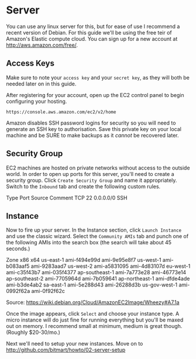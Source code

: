Server
======

You can use any linux server for this, but for ease of use I
recommend a recent version of Debian. For this guide we'll be using
the free teir of Amazon's Elastic compute cloud. You can sign up
for a new account at http://aws.amazon.com/free/.

Access Keys
-----------

Make sure to note your `access key` and your `secret key`, as they
will both be needed later on in this guide.

After registering for your account, open up the EC2 control panel
to begin configuring your hosting.

    https://console.aws.amazon.com/ec2/v2/home

Amazon disables SSH password logins for security so you will need
to generate an SSH key to authorisation. Save this private key on
your local machine and be SURE to make backups as it *cannot* be
recovered later.

Security Group
--------------

EC2 machines are hosted on private networks without access to the
outside world. In order to open up ports for this server, you'll
need to create a security group. Click `Create Security Group` and
name it appropriately. Switch to the `Inbound` tab and create the
following custom rules.

  Type  Port    Source          Comment
  TCP   22      0.0.0.0/0       SSH

Instance
--------

Now to fire up your server. In the Instance section, click `Launch
Instance` and use the classic wizard. Select the `Community AMIs`
tab and punch one of the following AMIs into the search box (the
search will take about 45 seconds.)

  Zone              x86             x64
  us-east-1         ami-f494e99d    ami-9e95e8f7
  us-west-1         ami-b083aaf5    ami-9283aad7
  us-west-2         ami-a5831095    ami-4d83107d
  eu-west-1         ami-c35f43b7    ami-035f4377
  ap-southeast-1    ami-7a773e28    ami-46773e14
  ap-southeast-2    ami-7705964d    ami-7b059641
  ap-northeast-1    ami-dfde4ade    ami-b3de4ab2
  sa-east-1         ami-5e288d43    ami-26288d3b
  us-gov-west-1     ami-0992f62a    ami-0f92f62c

Source: https://wiki.debian.org/Cloud/AmazonEC2Image/Wheezy#A7.1a

Once the image appears, click `Select` and choose your instance
type. A micro instance will do just fine for running everything but
you'll be maxed out on memory. I recommend small at minimum, medium
is great though. (Roughly $20-30/mo.)

Next we'll need to setup your new instances. Move on to http://github.com/bitmart/howto/02-server-setup
